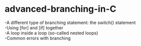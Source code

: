 # advanced-branching-in-C
-A different type of branching statement: the switch() statement  
-Using [for] and [if] together   
-A loop inside a loop (so-called nested loops)  
-Common errors with branching
